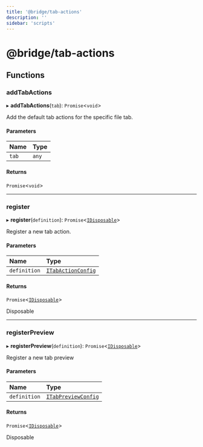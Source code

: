 ```yaml
---
title: '@bridge/tab-actions'
description: ''
sidebar: 'scripts'
---
```


# @bridge/tab-actions

## Functions

### addTabActions

▸ **addTabActions**(`tab`): `Promise`<`void`\>

Add the default tab actions for the specific file tab.

#### Parameters

| Name | Type |
| :------ | :------ |
| `tab` | `any` |

#### Returns

`Promise`<`void`\>

___

### register

▸ **register**(`definition`): `Promise`<[`IDisposable`](../interfaces/idisposable.md)\>

Register a new tab action.

#### Parameters

| Name | Type |
| :------ | :------ |
| `definition` | [`ITabActionConfig`](../interfaces/itabactionconfig.md) |

#### Returns

`Promise`<[`IDisposable`](../interfaces/idisposable.md)\>

Disposable

___

### registerPreview

▸ **registerPreview**(`definition`): `Promise`<[`IDisposable`](../interfaces/idisposable.md)\>

Register a new tab preview

#### Parameters

| Name | Type |
| :------ | :------ |
| `definition` | [`ITabPreviewConfig`](../interfaces/itabpreviewconfig.md) |

#### Returns

`Promise`<[`IDisposable`](../interfaces/idisposable.md)\>

Disposable
